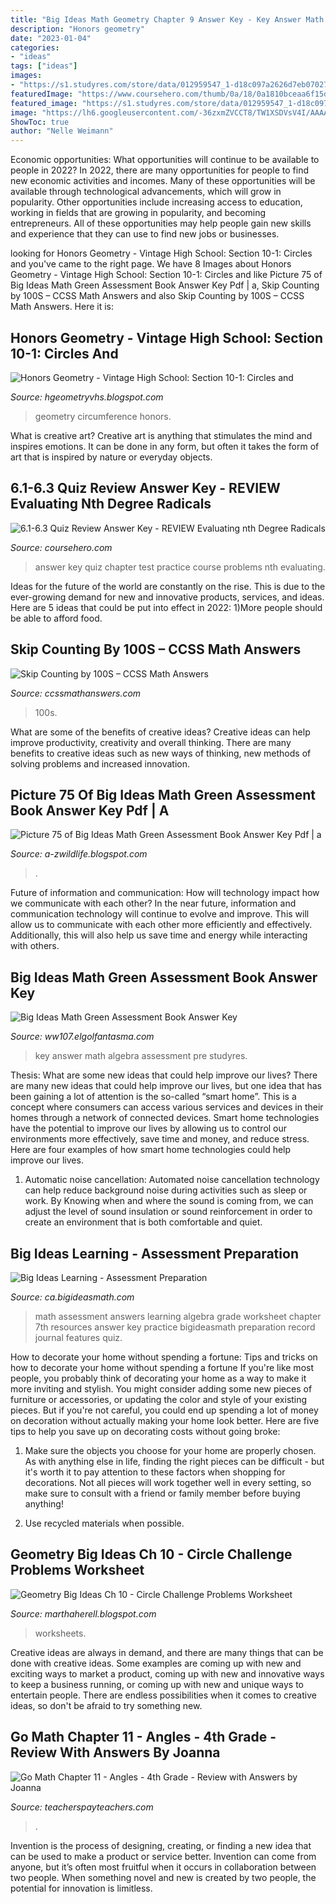 ```yaml
---
title: "Big Ideas Math Geometry Chapter 9 Answer Key - Key Answer Math Algebra Assessment Pre Studyres"
description: "Honors geometry"
date: "2023-01-04"
categories:
- "ideas"
tags: ["ideas"]
images:
- "https://s1.studyres.com/store/data/012959547_1-d18c097a2626d7eb07027dec2f8686dc.png"
featuredImage: "https://www.coursehero.com/thumb/0a/18/0a1810bceaa6f15df1f12633ab567d516123fcd3_180.jpg"
featured_image: "https://s1.studyres.com/store/data/012959547_1-d18c097a2626d7eb07027dec2f8686dc.png"
image: "https://lh6.googleusercontent.com/-36zxmZVCCT8/TW1XSDVsV4I/AAAAAAAAADI/fhXVyKfmg2Q/w1200-h630-p-k-no-nu/Chapter+3+Practice+Test+B+pg1.jpg"
ShowToc: true
author: "Nelle Weimann"
---
```



Economic opportunities: What opportunities will continue to be available to people in 2022?
In 2022, there are many opportunities for people to find new economic activities and incomes. Many of these opportunities will be available through technological advancements, which will grow in popularity. Other opportunities include increasing access to education, working in fields that are growing in popularity, and becoming entrepreneurs. All of these opportunities may help people gain new skills and experience that they can use to find new jobs or businesses.

	

		
looking for Honors Geometry - Vintage High School: Section 10-1: Circles and you've came to the right page. We have 8 Images about Honors Geometry - Vintage High School: Section 10-1: Circles and like Picture 75 of Big Ideas Math Green Assessment Book Answer Key Pdf | a, Skip Counting by 100S – CCSS Math Answers and also Skip Counting by 100S – CCSS Math Answers. Here it is:
		
    
## Honors Geometry - Vintage High School: Section 10-1: Circles And

<img loading=lazy src="http://4.bp.blogspot.com/-tWruQiM0BnM/VSLNPOjV-YI/AAAAAAAAANI/sJE1feF4IJk/s1600/IMG_5018.JPG" onerror="this.onerror=null;this.src='https://tse4.mm.bing.net/th?id=OIP.fGr5-j3NioIGVkfDvEBYFAHaJ4&amp;pid=15.1';" alt="Honors Geometry - Vintage High School: Section 10-1: Circles and">

_Source: hgeometryvhs.blogspot.com_

>geometry circumference honors. 

	

What is creative art?
Creative art is anything that stimulates the mind and inspires emotions. It can be done in any form, but often it takes the form of art that is inspired by nature or everyday objects.

    
## 6.1-6.3 Quiz Review Answer Key - REVIEW Evaluating Nth Degree Radicals

<img loading=lazy src="https://www.coursehero.com/thumb/0a/18/0a1810bceaa6f15df1f12633ab567d516123fcd3_180.jpg" onerror="this.onerror=null;this.src='https://tse3.mm.bing.net/th?id=OIP.X4nY4yBTKk3vniEr7stW5gAAAA&amp;pid=15.1';" alt="6.1-6.3 Quiz Review Answer Key - REVIEW Evaluating nth Degree Radicals">

_Source: coursehero.com_

>answer key quiz chapter test practice course problems nth evaluating. 

	

Ideas for the future of the world are constantly on the rise. This is due to the ever-growing demand for new and innovative products, services, and ideas. Here are 5 ideas that could be put into effect in 2022: 1)More people should be able to afford food. 

    
## Skip Counting By 100S – CCSS Math Answers

<img loading=lazy src="https://ccssmathanswers.com/wp-content/uploads/2021/05/Skip-Counting-by-100s-270x300.png" onerror="this.onerror=null;this.src='https://tse1.mm.bing.net/th?id=OIP.WQ4Z19YDFeuFhYJrYAu66gAAAA&amp;pid=15.1';" alt="Skip Counting by 100S – CCSS Math Answers">

_Source: ccssmathanswers.com_

>100s. 

	

What are some of the benefits of creative ideas?
Creative ideas can help improve productivity, creativity and overall thinking. There are many benefits to creative ideas such as new ways of thinking, new methods of solving problems and increased innovation.

    
## Picture 75 Of Big Ideas Math Green Assessment Book Answer Key Pdf | A

<img loading=lazy src="https://lh6.googleusercontent.com/-36zxmZVCCT8/TW1XSDVsV4I/AAAAAAAAADI/fhXVyKfmg2Q/w1200-h630-p-k-no-nu/Chapter+3+Practice+Test+B+pg1.jpg" onerror="this.onerror=null;this.src='https://tse2.mm.bing.net/th?id=OIP.tSwUz7vEi-x7ms046HjYrgHaD4&amp;pid=15.1';" alt="Picture 75 of Big Ideas Math Green Assessment Book Answer Key Pdf | a">

_Source: a-zwildlife.blogspot.com_

>. 

	

Future of information and communication: How will technology impact how we communicate with each other?
In the near future, information and communication technology will continue to evolve and improve. This will allow us to communicate with each other more efficiently and effectively. Additionally, this will also help us save time and energy while interacting with others.

    
## Big Ideas Math Green Assessment Book Answer Key

<img loading=lazy src="https://s1.studyres.com/store/data/012959547_1-d18c097a2626d7eb07027dec2f8686dc.png" onerror="this.onerror=null;this.src='https://tse4.mm.bing.net/th?id=OIP.I0C_GPhILofNnSPuNO_VsQHaKM&amp;pid=15.1';" alt="Big Ideas Math Green Assessment Book Answer Key">

_Source: ww107.elgolfantasma.com_

>key answer math algebra assessment pre studyres. 

	

Thesis: What are some new ideas that could help improve our lives?
There are many new ideas that could help improve our lives, but one idea that has been gaining a lot of attention is the so-called “smart home”. This is a concept where consumers can access various services and devices in their homes through a network of connected devices. Smart home technologies have the potential to improve our lives by allowing us to control our environments more effectively, save time and money, and reduce stress. Here are four examples of how smart home technologies could help improve our lives.
1. Automatic noise cancellation: Automated noise cancellation technology can help reduce background noise during activities such as sleep or work. By Knowing when and where the sound is coming from, we can adjust the level of sound insulation or sound reinforcement in order to create an environment that is both comfortable and quiet.


    
## Big Ideas Learning - Assessment Preparation

<img loading=lazy src="http://ca.bigideasmath.com/uploads/images/features/resources.png" onerror="this.onerror=null;this.src='https://tse3.mm.bing.net/th?id=OIP.5TM9tcKLU5gH46P99MDjIQHaIR&amp;pid=15.1';" alt="Big Ideas Learning - Assessment Preparation">

_Source: ca.bigideasmath.com_

>math assessment answers learning algebra grade worksheet chapter 7th resources answer key practice bigideasmath preparation record journal features quiz. 

	

How to decorate your home without spending a fortune: Tips and tricks on how to decorate your home without spending a fortune
If you're like most people, you probably think of decorating your home as a way to make it more inviting and stylish. You might consider adding some new pieces of furniture or accessories, or updating the color and style of your existing pieces. But if you're not careful, you could end up spending a lot of money on decoration without actually making your home look better. Here are five tips to help you save up on decorating costs without going broke: 
1. Make sure the objects you choose for your home are properly chosen. As with anything else in life, finding the right pieces can be difficult - but it's worth it to pay attention to these factors when shopping for decorations. Not all pieces will work together well in every setting, so make sure to consult with a friend or family member before buying anything! 

2. Use recycled materials when possible.

    
## Geometry Big Ideas Ch 10 - Circle Challenge Problems Worksheet

<img loading=lazy src="https://lh6.googleusercontent.com/proxy/EVj4_RA7hrcRhxD7tInpGPadVkpX1qWF7DujurK6rw36a21BEswmRzY8jP8BHq2VhxAOzLH8R0RipEkms6puF5rXZaH52qbs-XPYU2L5vFerCQfSBraQO-lOAOiIhdrtcgHgnHC9NNYOnqq2XflrUDLQGVJ1iMg=w1200-h630-p-k-no-nu" onerror="this.onerror=null;this.src='https://tse2.mm.bing.net/th?id=OIP.vFB2TLDxFyuCrIwB7M-oAAAAAA&amp;pid=15.1';" alt="Geometry Big Ideas Ch 10 - Circle Challenge Problems Worksheet">

_Source: marthaherell.blogspot.com_

>worksheets. 

	

Creative ideas are always in demand, and there are many things that can be done with creative ideas. Some examples are coming up with new and exciting ways to market a product, coming up with new and innovative ways to keep a business running, or coming up with new and unique ways to entertain people. There are endless possibilities when it comes to creative ideas, so don't be afraid to try something new.

    
## Go Math Chapter 11 - Angles - 4th Grade - Review With Answers By Joanna

<img loading=lazy src="https://ecdn.teacherspayteachers.com/thumbitem/Go-Math-Chapter-11-Angles-4th-Grade-Review-with-Answers-1799769-1521566750/original-1799769-3.jpg" onerror="this.onerror=null;this.src='https://tse2.mm.bing.net/th?id=OIP.LnJhl1Woa6r6oSPRuiaH0QHaJm&amp;pid=15.1';" alt="Go Math Chapter 11 - Angles - 4th Grade - Review with Answers by Joanna">

_Source: teacherspayteachers.com_

>. 

	

Invention is the process of designing, creating, or finding a new idea that can be used to make a product or service better. Invention can come from anyone, but it’s often most fruitful when it occurs in collaboration between two people. When something novel and new is created by two people, the potential for innovation is limitless.

